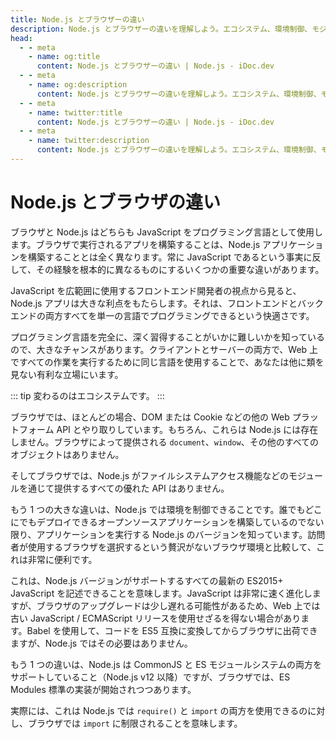 ```yaml
---
title: Node.js とブラウザーの違い
description: Node.js とブラウザーの違いを理解しよう。エコシステム、環境制御、モジュールシステムなど、開発者にとって重要な違いを紹介します。
head:
  - - meta
    - name: og:title
      content: Node.js とブラウザーの違い | Node.js - iDoc.dev
  - - meta
    - name: og:description
      content: Node.js とブラウザーの違いを理解しよう。エコシステム、環境制御、モジュールシステムなど、開発者にとって重要な違いを紹介します。
  - - meta
    - name: twitter:title
      content: Node.js とブラウザーの違い | Node.js - iDoc.dev
  - - meta
    - name: twitter:description
      content: Node.js とブラウザーの違いを理解しよう。エコシステム、環境制御、モジュールシステムなど、開発者にとって重要な違いを紹介します。
---
```



# Node.js とブラウザの違い

ブラウザと Node.js はどちらも JavaScript をプログラミング言語として使用します。ブラウザで実行されるアプリを構築することは、Node.js アプリケーションを構築することとは全く異なります。常に JavaScript であるという事実に反して、その経験を根本的に異なるものにするいくつかの重要な違いがあります。

JavaScript を広範囲に使用するフロントエンド開発者の視点から見ると、Node.js アプリは大きな利点をもたらします。それは、フロントエンドとバックエンドの両方すべてを単一の言語でプログラミングできるという快適さです。

プログラミング言語を完全に、深く習得することがいかに難しいかを知っているので、大きなチャンスがあります。クライアントとサーバーの両方で、Web 上ですべての作業を実行するために同じ言語を使用することで、あなたは他に類を見ない有利な立場にいます。

::: tip
変わるのはエコシステムです。
:::

ブラウザでは、ほとんどの場合、DOM または Cookie などの他の Web プラットフォーム API とやり取りしています。もちろん、これらは Node.js には存在しません。ブラウザによって提供される `document`、`window`、その他のすべてのオブジェクトはありません。

そしてブラウザでは、Node.js がファイルシステムアクセス機能などのモジュールを通じて提供するすべての優れた API はありません。

もう 1 つの大きな違いは、Node.js では環境を制御できることです。誰でもどこにでもデプロイできるオープンソースアプリケーションを構築しているのでない限り、アプリケーションを実行する Node.js のバージョンを知っています。訪問者が使用するブラウザを選択するという贅沢がないブラウザ環境と比較して、これは非常に便利です。

これは、Node.js バージョンがサポートするすべての最新の ES2015+ JavaScript を記述できることを意味します。JavaScript は非常に速く進化しますが、ブラウザのアップグレードは少し遅れる可能性があるため、Web 上では古い JavaScript / ECMAScript リリースを使用せざるを得ない場合があります。Babel を使用して、コードを ES5 互換に変換してからブラウザに出荷できますが、Node.js ではその必要はありません。

もう 1 つの違いは、Node.js は CommonJS と ES モジュールシステムの両方をサポートしていること（Node.js v12 以降）ですが、ブラウザでは、ES Modules 標準の実装が開始されつつあります。

実際には、これは Node.js では `require()` と `import` の両方を使用できるのに対し、ブラウザでは `import` に制限されることを意味します。

